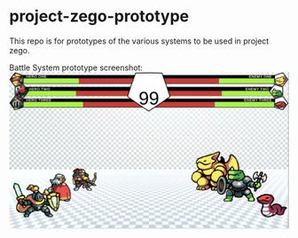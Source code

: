 # project-zego-prototype
This repo is for prototypes of the various systems to be used in project zego.

Battle System prototype screenshot:
![battle system](/screenshot_1.png)